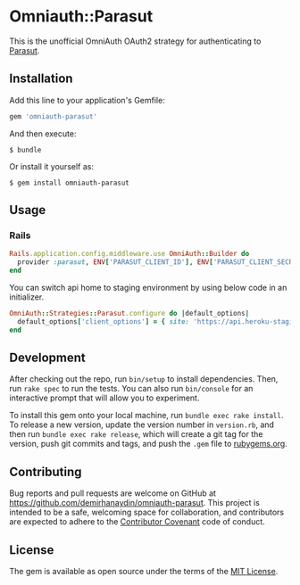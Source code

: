 # Omniauth::Parasut

This is the unofficial OmniAuth OAuth2 strategy for authenticating to [Parasut](https://apidocs.parasut.com/#section/Authentication).

## Installation

Add this line to your application's Gemfile:

```ruby
gem 'omniauth-parasut'
```

And then execute:

    $ bundle

Or install it yourself as:

    $ gem install omniauth-parasut

## Usage

### Rails

```ruby
Rails.application.config.middleware.use OmniAuth::Builder do
  provider :parasut, ENV['PARASUT_CLIENT_ID'], ENV['PARASUT_CLIENT_SECRET']
end
```

You can switch api home to staging environment by using below code in an initializer.
```ruby
OmniAuth::Strategies::Parasut.configure do |default_options|
  default_options['client_options'] = { site: 'https://api.heroku-staging.parasut.com' }
end
```

## Development

After checking out the repo, run `bin/setup` to install dependencies. Then, run `rake spec` to run the tests. You can also run `bin/console` for an interactive prompt that will allow you to experiment.

To install this gem onto your local machine, run `bundle exec rake install`. To release a new version, update the version number in `version.rb`, and then run `bundle exec rake release`, which will create a git tag for the version, push git commits and tags, and push the `.gem` file to [rubygems.org](https://rubygems.org).

## Contributing

Bug reports and pull requests are welcome on GitHub at https://github.com/demirhanaydin/omniauth-parasut. This project is intended to be a safe, welcoming space for collaboration, and contributors are expected to adhere to the [Contributor Covenant](http://contributor-covenant.org) code of conduct.


## License

The gem is available as open source under the terms of the [MIT License](http://opensource.org/licenses/MIT).

